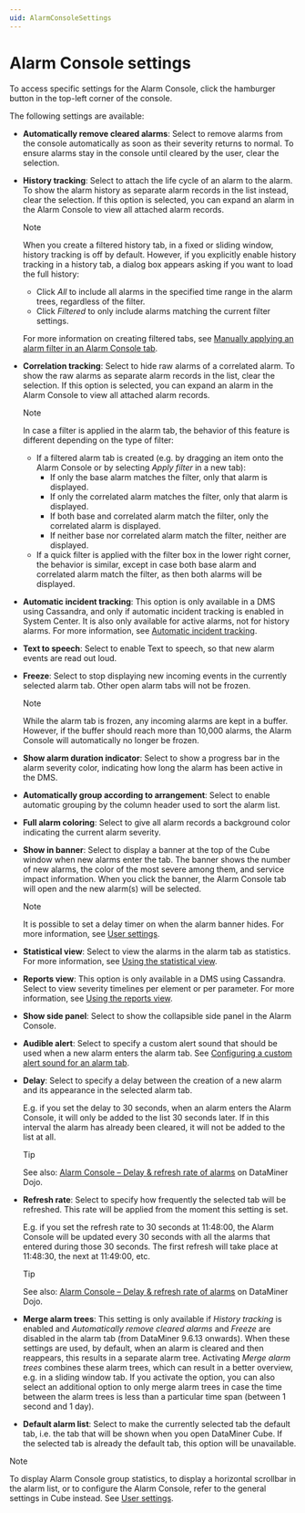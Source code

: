 ```yaml
---
uid: AlarmConsoleSettings
---
```


# Alarm Console settings

To access specific settings for the Alarm Console, click the hamburger button in the top-left corner of the console.

The following settings are available:

- **Automatically remove cleared alarms**: Select to remove alarms from the console automatically as soon as their severity returns to normal. To ensure alarms stay in the console until cleared by the user, clear the selection.

- **History tracking**: Select to attach the life cycle of an alarm to the alarm. To show the alarm history as separate alarm records in the list instead, clear the selection. If this option is selected, you can expand an alarm in the Alarm Console to view all attached alarm records.

  > [!NOTE]
  > When you create a filtered history tab, in a fixed or sliding window, history tracking is off by default. However, if you explicitly enable history tracking in a history tab, a dialog box appears asking if you want to load the full history:
  >
  > - Click *All* to include all alarms in the specified time range in the alarm trees, regardless of the filter.
  > - Click *Filtered* to only include alarms matching the current filter settings.
  >
  > For more information on creating filtered tabs, see [Manually applying an alarm filter in an Alarm Console tab](xref:ApplyingAlarmFiltersInTheAlarmConsole#manually-applying-an-alarm-filter-in-an-alarm-console-tab).

- **Correlation tracking**: Select to hide raw alarms of a correlated alarm. To show the raw alarms as separate alarm records in the list, clear the selection. If this option is selected, you can expand an alarm in the Alarm Console to view all attached alarm records.

  > [!NOTE]
  > In case a filter is applied in the alarm tab, the behavior of this feature is different depending on the type of filter:
  >
  > - If a filtered alarm tab is created (e.g. by dragging an item onto the Alarm Console or by selecting *Apply filter* in a new tab):
  >   - If only the base alarm matches the filter, only that alarm is displayed.
  >   - If only the correlated alarm matches the filter, only that alarm is displayed.
  >   - If both base and correlated alarm match the filter, only the correlated alarm is displayed.
  >   - If neither base nor correlated alarm match the filter, neither are displayed.
  > - If a quick filter is applied with the filter box in the lower right corner, the behavior is similar, except in case both base alarm and correlated alarm match the filter, as then both alarms will be displayed.

- **Automatic incident tracking**: This option is only available in a DMS using Cassandra, and only if automatic incident tracking is enabled in System Center. It is also only available for active alarms, not for history alarms. For more information, see [Automatic incident tracking](xref:Automatic_incident_tracking).

- **Text to speech**: Select to enable Text to speech, so that new alarm events are read out loud.

- **Freeze**: Select to stop displaying new incoming events in the currently selected alarm tab. Other open alarm tabs will not be frozen.

  > [!NOTE]
  > While the alarm tab is frozen, any incoming alarms are kept in a buffer. However, if the buffer should reach more than 10,000 alarms, the Alarm Console will automatically no longer be frozen.

- **Show alarm duration indicator**: Select to show a progress bar in the alarm severity color, indicating how long the alarm has been active in the DMS.

- **Automatically group according to arrangement**: Select to enable automatic grouping by the column header used to sort the alarm list.

- **Full alarm coloring**: Select to give all alarm records a background color indicating the current alarm severity.

- **Show in banner**: Select to display a banner at the top of the Cube window when new alarms enter the tab. The banner shows the number of new alarms, the color of the most severe among them, and service impact information. When you click the banner, the Alarm Console tab will open and the new alarm(s) will be selected.

  > [!NOTE]
  > It is possible to set a delay timer on when the alarm banner hides. For more information, see [User settings](xref:User_settings).

- **Statistical view**: Select to view the alarms in the alarm tab as statistics. For more information, see [Using the statistical view](xref:ChangingTheAlarmConsoleLayout#using-the-statistical-view).

- **Reports view**: This option is only available in a DMS using Cassandra. Select to view severity timelines per element or per parameter. For more information, see [Using the reports view](xref:ChangingTheAlarmConsoleLayout#using-the-reports-view).

- **Show side panel**: Select to show the collapsible side panel in the Alarm Console.

- **Audible alert**: Select to specify a custom alert sound that should be used when a new alarm enters the alarm tab. See [Configuring a custom alert sound for an alarm tab](xref:ConfiguringACustomAlertSoundForAnAlarmTab).

- **Delay**: Select to specify a delay between the creation of a new alarm and its appearance in the selected alarm tab.

  E.g. if you set the delay to 30 seconds, when an alarm enters the Alarm Console, it will only be added to the list 30 seconds later. If in this interval the alarm has already been cleared, it will not be added to the list at all.

  > [!TIP]
  > See also: [Alarm Console – Delay & refresh rate of alarms](https://community.dataminer.services/video/alarm-console-delay-refresh-rate-of-alarms/) on DataMiner Dojo.

- **Refresh rate**: Select to specify how frequently the selected tab will be refreshed. This rate will be applied from the moment this setting is set.

  E.g. if you set the refresh rate to 30 seconds at 11:48:00, the Alarm Console will be updated every 30 seconds with all the alarms that entered during those 30 seconds. The first refresh will take place at 11:48:30, the next at 11:49:00, etc.

  > [!TIP]
  > See also: [Alarm Console – Delay & refresh rate of alarms](https://community.dataminer.services/video/alarm-console-delay-refresh-rate-of-alarms/) on DataMiner Dojo.

- **Merge alarm trees**: This setting is only available if *History tracking* is enabled and *Automatically remove cleared alarms* and *Freeze* are disabled in the alarm tab (from DataMiner 9.6.13 onwards). When these settings are used, by default, when an alarm is cleared and then reappears, this results in a separate alarm tree. Activating *Merge alarm trees* combines these alarm trees, which can result in a better overview, e.g. in a sliding window tab. If you activate the option, you can also select an additional option to only merge alarm trees in case the time between the alarm trees is less than a particular time span (between 1 second and 1 day).

- **Default alarm list**: Select to make the currently selected tab the default tab, i.e. the tab that will be shown when you open DataMiner Cube. If the selected tab is already the default tab, this option will be unavailable.

> [!NOTE]
> To display Alarm Console group statistics, to display a horizontal scrollbar in the alarm list, or to configure the Alarm Console, refer to the general settings in Cube instead. See [User settings](xref:User_settings).
